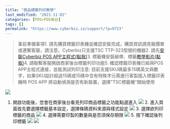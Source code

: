 ```yaml
---
title: "商品標籤列印教學"
last_modified: "2021-11-02"
categories: [POS>POS後台]
tags: []
permalink: "https://www.cyberbiz.io/support/?p=9723"
---
```


> 事前準備事項1\. 請先購買標籤印表機並確認安裝完成，購買資訊請見報價單或連繫客服，請注意，Cyberbiz只支援TSC TTP-323型號的機器2\.
> 請先[安裝Cyberbiz POS APP主程式(點我)](https://www.cyberbiz.co/support/?p=9556)3\.
> 標籤機安裝碳帶、標籤[教學影片(點我)](https://www.tscprinters.com/TC/support/Support_Video/TTP-225_Series)4\.
> 請聯繫客服開啟商家後台標籤列印功能5\. 確認標籤印表機已經與POS APP主程式連接，並能測試列印注意:
> 目前支援SKU碼最多15碼英文與數字，如果SKU設計超過15碼或15碼中含有特殊字元需進行客製插入標籤印表機時 POS APP
> 將自動偵測是否有新裝置，選擇"TSC標籤機"開始使用

![](https://www.cyberbiz.co/support/wp-content/uploads/2020/10/選擇機器.png)

1. 開啟功能後，您會在商家後台看見列印商品標籤之功能點選進入
![](https://www.cyberbiz.co/support/wp-content/uploads/2020/10/商店後台.png) 2\.
進入頁面首先要選擇標籤基本設定，選擇條碼資料來源與樣式設定 ![](https://www.cyberbiz.co/support/wp-content/uploads/2020/10/基本設定-1024x242.png) 3\. 選擇欲列印標籤的商品
![](https://www.cyberbiz.co/support/wp-content/uploads/2020/10/選擇商品-1024x532.png) 4\. 選擇需要印製的數量與是否須保存期限
![](https://www.cyberbiz.co/support/wp-content/uploads/2020/10/列印商品-1024x414.png) 5\. 按下確認後列印標籤
![](https://www.cyberbiz.co/support/wp-content/uploads/2020/10/確認畫面.png)
![](https://www.cyberbiz.co/support/wp-content/uploads/2020/10/標籤.png)

